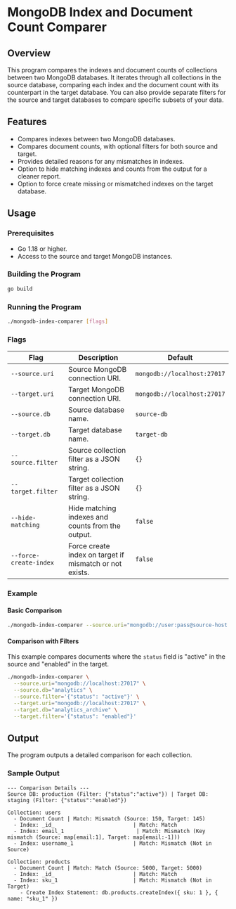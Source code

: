 # MongoDB Index and Document Count Comparer

## Overview

This program compares the indexes and document counts of collections between two MongoDB databases. It iterates through all collections in the source database, comparing each index and the document count with its counterpart in the target database. You can also provide separate filters for the source and target databases to compare specific subsets of your data.

## Features

- Compares indexes between two MongoDB databases.
- Compares document counts, with optional filters for both source and target.
- Provides detailed reasons for any mismatches in indexes.
- Option to hide matching indexes and counts from the output for a cleaner report.
- Option to force create missing or mismatched indexes on the target database.

## Usage

### Prerequisites

- Go 1.18 or higher.
- Access to the source and target MongoDB instances.

### Building the Program

```bash
go build
```

### Running the Program

```bash
./mongodb-index-comparer [flags]
```

### Flags

| Flag | Description | Default |
|---|---|---|
| `--source.uri` | Source MongoDB connection URI. | `mongodb://localhost:27017` |
| `--target.uri` | Target MongoDB connection URI. | `mongodb://localhost:27017` |
| `--source.db` | Source database name. | `source-db` |
| `--target.db` | Target database name. | `target-db` |
| `--source.filter` | Source collection filter as a JSON string. | `{}` |
| `--target.filter` | Target collection filter as a JSON string. | `{}` |
| `--hide-matching` | Hide matching indexes and counts from the output. | `false` |
| `--force-create-index` | Force create index on target if mismatch or not exists. | `false` |

### Example

#### Basic Comparison
```bash
./mongodb-index-comparer --source.uri="mongodb://user:pass@source-host:27017" --source.db="production" --target.uri="mongodb://user:pass@target-host:27017" --target.db="staging" --hide-matching
```

#### Comparison with Filters
This example compares documents where the `status` field is "active" in the source and "enabled" in the target.
```bash
./mongodb-index-comparer \
  --source.uri="mongodb://localhost:27017" \
  --source.db="analytics" \
  --source.filter='{"status": "active"}' \
  --target.uri="mongodb://localhost:27017" \
  --target.db="analytics_archive" \
  --target.filter='{"status": "enabled"}'
```

## Output

The program outputs a detailed comparison for each collection.

### Sample Output

```
--- Comparison Details ---
Source DB: production (Filter: {"status":"active"}) | Target DB: staging (Filter: {"status":"enabled"})

Collection: users
  - Document Count | Match: Mismatch (Source: 150, Target: 145)
  - Index: _id_                         | Match: Match
  - Index: email_1                       | Match: Mismatch (Key mismatch (Source: map[email:1], Target: map[email:-1]))
  - Index: username_1                   | Match: Mismatch (Not in Source)

Collection: products
  - Document Count | Match: Match (Source: 5000, Target: 5000)
  - Index: _id_                         | Match: Match
  - Index: sku_1                        | Match: Mismatch (Not in Target)
    - Create Index Statement: db.products.createIndex({ sku: 1 }, { name: "sku_1" })
```